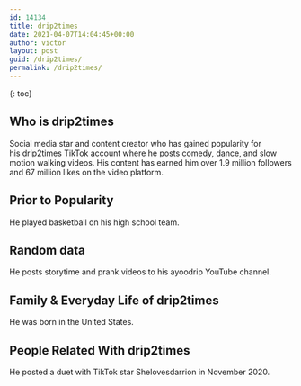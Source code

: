 ```yaml
---
id: 14134
title: drip2times
date: 2021-04-07T14:04:45+00:00
author: victor
layout: post
guid: /drip2times/
permalink: /drip2times/
---
```



{: toc}


## Who is drip2times



Social media star and content creator who has gained popularity for his drip2times TikTok account where he posts comedy, dance, and slow motion walking videos. His content has earned him over 1.9 million followers and 67 million likes on the video platform. 

                
                
                
## Prior to Popularity



He played basketball on his high school team. 

                
                
                
## Random data



He posts storytime and prank videos to his ayoodrip YouTube channel. 

                
                
                
## Family & Everyday Life of drip2times



He was born in the United States. 

                
                
                
## People Related With drip2times



He posted a duet with TikTok star Shelovesdarrion in November 2020. 

                
              
            
          
          
          